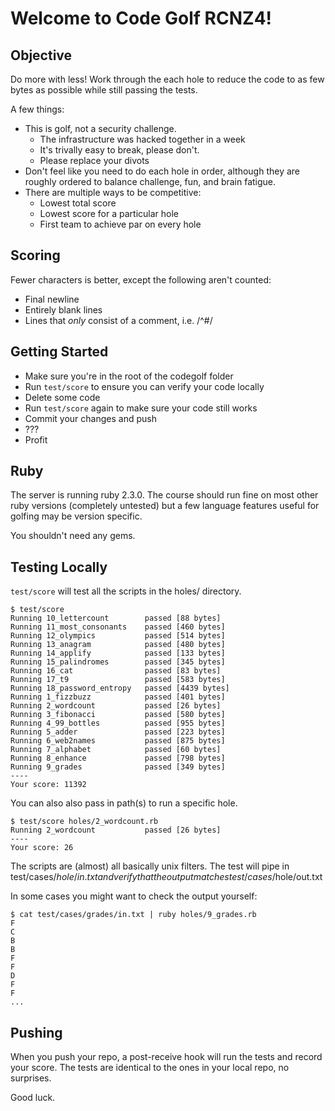 # Welcome to Code Golf RCNZ4!

## Objective

Do more with less! Work through the each hole to reduce the code to as few
bytes as possible while still passing the tests.

A few things:

* This is golf, not a security challenge.
    * The infrastructure was hacked together in a week
    * It's trivally easy to break, please don't.
    * Please replace your divots
* Don't feel like you need to do each hole in order, although they are roughly ordered to balance challenge, fun, and brain fatigue.
* There are multiple ways to be competitive:
    * Lowest total score
    * Lowest score for a particular hole
    * First team to achieve par on every hole

## Scoring

Fewer characters is better, except the following aren't counted:

* Final newline
* Entirely blank lines
* Lines that _only_ consist of a comment, i.e. /^#/

## Getting Started

* Make sure you're in the root of the codegolf folder
* Run `test/score` to ensure you can verify your code locally
* Delete some code
* Run `test/score` again to make sure your code still works
* Commit your changes and push
* ???
* Profit

## Ruby

The server is running ruby 2.3.0. The course should run fine on most other ruby
versions (completely untested) but a few language features useful for golfing
may be version specific.

You shouldn't need any gems.

## Testing Locally

`test/score` will test all the scripts in the holes/ directory.

    $ test/score
    Running 10_lettercount        passed [88 bytes]
    Running 11_most_consonants    passed [460 bytes]
    Running 12_olympics           passed [514 bytes]
    Running 13_anagram            passed [480 bytes]
    Running 14_applify            passed [133 bytes]
    Running 15_palindromes        passed [345 bytes]
    Running 16_cat                passed [83 bytes]
    Running 17_t9                 passed [583 bytes]
    Running 18_password_entropy   passed [4439 bytes]
    Running 1_fizzbuzz            passed [401 bytes]
    Running 2_wordcount           passed [26 bytes]
    Running 3_fibonacci           passed [580 bytes]
    Running 4_99_bottles          passed [955 bytes]
    Running 5_adder               passed [223 bytes]
    Running 6_web2names           passed [875 bytes]
    Running 7_alphabet            passed [60 bytes]
    Running 8_enhance             passed [798 bytes]
    Running 9_grades              passed [349 bytes]
    ----
    Your score: 11392

You can also also pass in path(s) to run a specific hole.

    $ test/score holes/2_wordcount.rb
    Running 2_wordcount           passed [26 bytes]
    ----
    Your score: 26

The scripts are (almost) all basically unix filters. The test will pipe in
test/cases/$hole/in.txt and verify that the output matches
test/cases/$hole/out.txt

In some cases you might want to check the output yourself:

    $ cat test/cases/grades/in.txt | ruby holes/9_grades.rb
    F
    C
    B
    B
    F
    F
    D
    F
    F
    ...

## Pushing

When you push your repo, a post-receive hook will run the tests and record your score.
The tests are identical to the ones in your local repo, no surprises.


Good luck.

